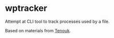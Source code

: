 # wptracker
Attempt at CLI tool to track processes used by a file.

Based on materials from [Tenouk](https://www.tenouk.com/).
